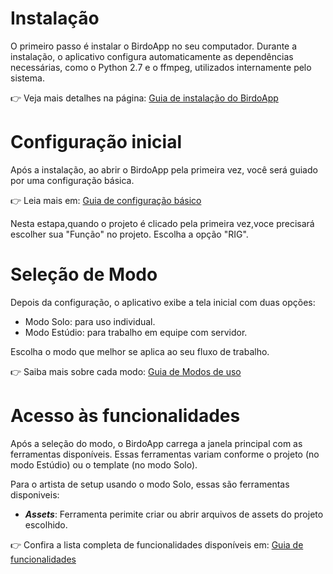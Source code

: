 # Instalação

O primeiro passo é instalar o BirdoApp no seu computador.
Durante a instalação, o aplicativo configura automaticamente as dependências necessárias, como o Python 2.7 e o ffmpeg, utilizados internamente pelo sistema.

👉 Veja mais detalhes na página:
[Guia de instalação do BirdoApp](./../../instalacao.md)

# Configuração inicial

Após a instalação, ao abrir o BirdoApp pela primeira vez, você será guiado por uma configuração básica.

👉 Leia mais em:
[Guia de configuração básico](./../../configuracao.md)

Nesta estapa,quando o projeto é clicado pela primeira vez,voce precisará escolher sua "Função" no projeto. Escolha a opção "RIG".

# Seleção de Modo

Depois da configuração, o aplicativo exibe a tela inicial com duas opções:

* Modo Solo: para uso individual.
* Modo Estúdio: para trabalho em equipe com servidor.

Escolha o modo que melhor se aplica ao seu fluxo de trabalho.

👉 Saiba mais sobre cada modo:
[Guia de Modos de uso](./../../modos-de-uso.md)

# Acesso às funcionalidades

Após a seleção do modo, o BirdoApp carrega a janela principal com as ferramentas disponíveis.
Essas ferramentas variam conforme o projeto (no modo Estúdio) ou o template (no modo Solo).

Para o artista de setup usando o modo Solo, essas são ferramentas disponiveis:

* ***Assets***: Ferramenta perimite criar ou abrir arquivos de assets do projeto escolhido.

👉 Confira a lista completa de funcionalidades disponíveis em:
[Guia de funcionalidades](./../../funcionalidades/principais)

